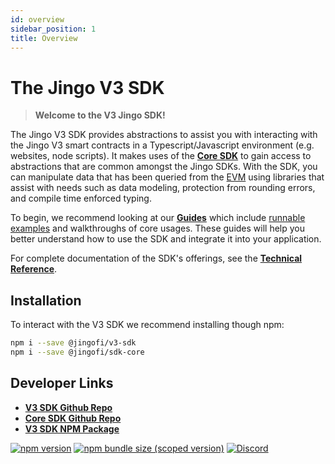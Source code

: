 ```yaml
---
id: overview
sidebar_position: 1
title: Overview
---
```

# The Jingo V3 SDK

> **Welcome to the V3 Jingo SDK!**

The Jingo V3 SDK provides abstractions to assist you with interacting with the Jingo V3 smart contracts in a Typescript/Javascript environment (e.g. websites, node scripts). It makes uses of the [**Core SDK**](../core/overview.md) to gain access to abstractions that are common amongst the Jingo SDKs. With the SDK, you can manipulate data that has been queried from the [EVM](https://ethereum.org/en/developers/docs/evm/) using libraries that assist with needs such as data modeling, protection from rounding errors, and compile time enforced typing.

To begin, we recommend looking at our [**Guides**](./guides/01-background.md) which include [runnable examples](https://github.com/Jingo/examples/tree/main/v3-sdk) and walkthroughs of core usages. These guides will help you better understand how to use the SDK and integrate it into your application.

For complete documentation of the SDK's offerings, see the [**Technical Reference**](./reference/overview.md).

## Installation

To interact with the V3 SDK we recommend installing though npm:

```bash
npm i --save @jingofi/v3-sdk
npm i --save @jingofi/sdk-core
```

## Developer Links

- [**V3 SDK Github Repo**](https://github.com/Jingo-Finance/v3-sdk)
- [**Core SDK Github Repo**](https://github.com/Jingo-Finance/sdk-core)
- [**V3 SDK NPM Package**](https://www.npmjs.com/package/@pollum-io/v3-sdk)

[![npm version](https://img.shields.io/npm/v/@jingofi/v3-sdk/latest.svg)](https://www.npmjs.com/package/@pollum-io/v3-sdk/v/latest)
[![npm bundle size (scoped version)](https://img.shields.io/bundlephobia/minzip/@jingofi/v3-sdk/latest.svg)](https://bundlephobia.com/result?p=@pollum-io/v3-sdk@latest)
[![Discord](https://img.shields.io/badge/discord-join%20chat-blue.svg)](https://discord.com/channels/597638925346930701/607978109089611786)
